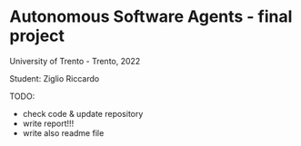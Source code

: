 # Autonomous Software Agents - final project
University of Trento - Trento, 2022

Student: Ziglio Riccardo

TODO: 
- check code & update repository  
- write report!!!
- write also readme file
